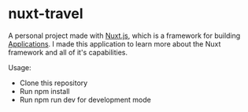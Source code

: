 # nuxt-travel
 A personal project made with <a href="https://nuxtjs.org/">Nuxt.js</a>, which is a framework for building <a href="https://vuejs.org/">Applications</a>. I made this application to learn more about the Nuxt framework and all of it's capabilities.
 
 Usage:
  - Clone this repository
  - Run npm install
  - Run npm run dev for development mode
